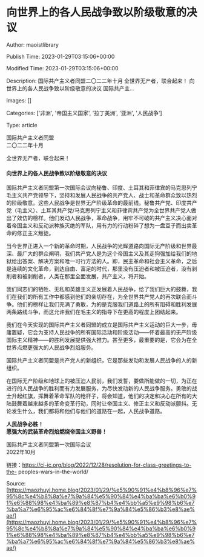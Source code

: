 # 向世界上的各人民战争致以阶级敬意的决议

Author: maoistlibrary

Publish Time: 2023-01-29T03:15:06+00:00

Modified Time: 2023-01-29T03:15:06+00:00

Description: 国际共产主义者同盟二〇二二年十月 全世界无产者，联合起来！ 向世界上的各人民战争致以阶级敬意的决议 国际共产主&hellip;

Images: []

Categories: ['非洲', '帝国主义国家', '拉丁美洲', '亚洲', '人民战争']

Type: article

<!--METADATA-->



国际共产主义者同盟  
二〇二二年十月

全世界无产者，联合起来！

#### 向世界上的各人民战争致以阶级敬意的决议

国际共产主义者同盟第一次国际会议向秘鲁、印度、土耳其和菲律宾的马克思列宁毛主义共产党领导下，坚持和发展人民战争的共产党人、战士和革命群众致以热烈的阶级敬意。这些人民战争是世界无产阶级革命的最前线。秘鲁共产党、印度共产党（毛主义）、土耳其共产党/马克思列宁主义和菲律宾共产党为全世界共产党人做出了效仿的榜样。他们发动人民战争，革命战争，用牢不可破的共产主义决心面对着帝国主义和反动派种族灭绝的军队，用有力的行动粉碎了想为一盘豆子而出卖革命的修正主义叛徒。

当今世界正进入一个新的革命时期，人民战争的光辉道路向国际无产阶级和世界最深、最广大的群众阐明，我们共产党人是为这个帝国主义及其走狗强加给我们的地狱给出答案、解决方案和唯一可行方法的人。即，民主革命和社会主义革命，之后是连续的文化革命，到达自由、富足的时代，那里没有压迫者和被压迫者，没有剥削者和被剥削者，人类在那里全面发展，共产主义，将开始。

我们同志们的牺牲、无私和英雄主义正发展着人民战争，给了我们巨大的鼓舞，我们在我们的所有工作中都感到他们的亲切存在，为全世界共产党人的再次联合而斗争。他们的榜样让我们充满了勇敢，为的是克服我们道路上的所有阻碍和胜利发展两条路线斗争，而这允许我们在毛主义的指导下在更高的程度上团结起来。

我们在今天实现的国际共产主义者同盟的成立是国际共产主义运动的巨大一步，毋庸置疑，它会为支持人民战争的所有国际活动和阶级活动——怀着最高的无产阶级国际主义精神——的胜利发展提供强大推力。甚至更多，最重要的是，它会为在全世界点燃更强大的人民战争烈焰服务。

国际共产主义者同盟是共产党人的新组织，它是那些发动和发展人民战争的人的新组织。

在国际无产阶级和地球上的被压迫人民前，我们发誓，要做所能做的一切，为正在进行的人民战争的胜利而有力发展服务，为尽快发动新的人民战争服务。勇敢的战士升起红旗，挥舞着革命军队的枪杆子，将会知道，他们的决定和决心在所有的大陆鼓舞着越来越多的革命变革行动，同时让帝国主义、修正主义和反动派颤抖。无论发生什么，我们都将和他们与他们的道路在一起，人民战争道路。

**人民战争必胜！  
愿强大的武装革命烈焰燃烧帝国主义野兽！**

国际共产主义者同盟第一次国际会议  
2022年10月

链接：https://ci-ic.org/blog/2022/12/28/resolution-for-class-greetings-to-the-
peoples-wars-in-the-world/



Source: [https://maozhuyi.home.blog/2023/01/29/%e5%90%91%e4%b8%96%e7%95%8c%e4%b8%8a%e7%9a%84%e5%90%84%e4%ba%ba%e6%b0%91%e6%88%98%e4%ba%89%e8%87%b4%e4%bb%a5%e9%98%b6%e7%ba%a7%e6%95%ac%e6%84%8f%e7%9a%84%e5%86%b3%e8%ae%ae/](https://maozhuyi.home.blog/2023/01/29/%e5%90%91%e4%b8%96%e7%95%8c%e4%b8%8a%e7%9a%84%e5%90%84%e4%ba%ba%e6%b0%91%e6%88%98%e4%ba%89%e8%87%b4%e4%bb%a5%e9%98%b6%e7%ba%a7%e6%95%ac%e6%84%8f%e7%9a%84%e5%86%b3%e8%ae%ae/)